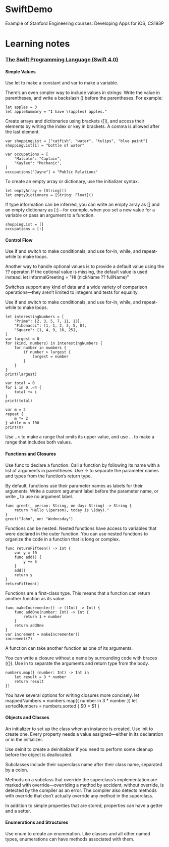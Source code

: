 # SwiftDemo

Example of Stanford Engineering courses: Developing Apps for iOS, CS193P


# Learning notes
### [The Swift Programming Language (Swift 4.0)](https://developer.apple.com/library/content/documentation/Swift/Conceptual/Swift_Programming_Language/index.html#//apple_ref/doc/uid/TP40014097)

#### Simple Values
Use let to make a constant and var to make a variable. 

There’s an even simpler way to include values in strings: Write the value in parentheses, and write a backslash (\) before the parentheses. For example:
```
let apples = 3
let appleSummary = "I have \(apples) apples."
```

Create arrays and dictionaries using brackets ([]), and access their elements by writing the index or key in brackets. A comma is allowed after the last element.
```
var shoppingList = ["catfish", "water", "tulips", "blue paint"]
shoppingList[1] = "bottle of water"
 
var occupations = [
    "Malcolm": "Captain",
    "Kaylee": "Mechanic",
]
occupations["Jayne"] = "Public Relations"
```


To create an empty array or dictionary, use the initializer syntax.
```
let emptyArray = [String]()
let emptyDictionary = [String: Float]()
```


If type information can be inferred, you can write an empty array as [] and an empty dictionary as [:]—for example, when you set a new value for a variable or pass an argument to a function.
```
shoppingList = []
occupations = [:]
```


#### Control Flow

Use if and switch to make conditionals, and use for-in, while, and repeat-while to make loops. 

Another way to handle optional values is to provide a default value using the ?? operator. If the optional value is missing, the default value is used instead.
let informalGreeting = "Hi \(nickName ?? fullName)"


Switches support any kind of data and a wide variety of comparison operations—they aren’t limited to integers and tests for equality.

Use if and switch to make conditionals, and use for-in, while, and repeat-while to make loops. 
```
let interestingNumbers = [
    "Prime": [2, 3, 5, 7, 11, 13],
    "Fibonacci": [1, 1, 2, 3, 5, 8],
    "Square": [1, 4, 9, 16, 25],
]
var largest = 0
for (kind, numbers) in interestingNumbers {
    for number in numbers {
        if number > largest {
            largest = number
        }
    }
}
print(largest)
```
```
var total = 0
for i in 0..<4 {
    total += i
}
print(total)

var m = 2
repeat {
    m *= 2
} while m < 100
print(m)
```
Use ..< to make a range that omits its upper value, and use ... to make a range that includes both values.




#### Functions and Closures

Use func to declare a function. Call a function by following its name with a list of arguments in parentheses. Use -> to separate the parameter names and types from the function’s return type.

By default, functions use their parameter names as labels for their arguments. Write a custom argument label before the parameter name, or write _ to use no argument label.
```
func greet(_ person: String, on day: String) -> String {
    return "Hello \(person), today is \(day)."
}
greet("John", on: "Wednesday")
```


Functions can be nested. Nested functions have access to variables that were declared in the outer function. You can use nested functions to organize the code in a function that is long or complex.
```
func returnFifteen() -> Int {
    var y = 10
    func add() {
        y += 5
    }
    add()
    return y
}
returnFifteen()
```

Functions are a first-class type. This means that a function can return another function as its value.
```
func makeIncrementer() -> ((Int) -> Int) {
    func addOne(number: Int) -> Int {
        return 1 + number
    }
    return addOne
}
var increment = makeIncrementer()
increment(7)
```

A function can take another function as one of its arguments.

 You can write a closure without a name by surrounding code with braces ({}). Use in to separate the arguments and return type from the body.
```
numbers.map({ (number: Int) -> Int in
    let result = 3 * number
    return result
})
```

You have several options for writing closures more concisely. 
let mappedNumbers = numbers.map({ number in 3 * number })
let sortedNumbers = numbers.sorted { $0 > $1 }




#### Objects and Classes

 An initializer to set up the class when an instance is created. Use init to create one.
 Every property needs a value assigned—either in its declaration or in the initializer.

 Use deinit to create a deinitializer if you need to perform some cleanup before the object is deallocated.
 
 Subclasses include their superclass name after their class name, separated by a colon.
 
 Methods on a subclass that override the superclass’s implementation are marked with override—overriding a method by accident, without  override, is detected by the compiler as an error. The compiler also detects methods with override that don’t actually override any     method in the superclass.
 
 In addition to simple properties that are stored, properties can have a getter and a setter.
 
 
 #### Enumerations and Structures
 
 Use enum to create an enumeration. Like classes and all other named types, enumerations can have methods associated with them.
 
 
 
 
 
 
 


